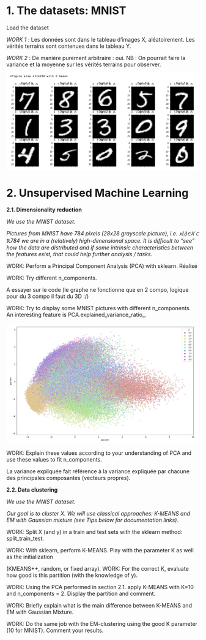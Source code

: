 # 1.	The datasets: MNIST

Load the dataset 

_WORK 1_ : Les données sont dans le tableau d’images X, aléatoirement. Les vérités terrains sont contenues dans le tableau Y.  

_WORK 2_ : De manière purement arbitraire : oui. 
NB : On pourrait faire la variance et la moyenne sur les vérités terrains pour observer.

![alt text](https://raw.githubusercontent.com/tristanlorriaux/MachineLearningProject/main/1.jpg)

# 2.  Unsupervised Machine Learning

**2.1. Dimensionality reduction**

_We use the MNIST dataset._

_Pictures from MNIST have 784 pixels (28x28 grayscale picture), i.e. 𝑥(𝑖)∈𝑋 ⊂ ℝ784 we are in a (relatively) high-dimensional space. It is difficult to “see” how the data are distributed and if some intrinsic characteristics between the features exist, that could help further analysis / tasks._


WORK: Perform a Principal Component Analysis (PCA) with sklearn.
Réalisé


WORK: Try different n_components.

A essayer sur le code (le graphe ne fonctionne que en 2 compo, logique pour du 3 compo il faut du 3D :/)


WORK: Try to display some MNIST pictures with different n_components.
An interesting feature is PCA.explained_variance_ratio_.


![alt text](https://raw.githubusercontent.com/tristanlorriaux/MachineLearningProject/main/2.jpg)



WORK: Explain these values according to your understanding of PCA and use these values to fit n_components.

La variance expliquée fait référence à la variance expliquée par chacune des principales composantes (vecteurs propres).

**2.2. Data clustering**

_We use the MNIST dataset._

_Our goal is to cluster X. We will use classical approaches: K-MEANS and EM with Gaussian mixture
(see Tips below for documentation links)._


WORK: Split X (and y) in a train and test sets with the sklearn method: split_train_test.


WORK: With sklearn, perform K-MEANS. Play with the parameter K as well as the initialization


(KMEANS++, random, or fixed array).
WORK: For the correct K, evaluate how good is this partition (with the knowledge of y).


WORK: Using the PCA performed in section 2.1. apply K-MEANS with K=10 and n_components
= 2. Display the partition and comment.


WORK: Briefly explain what is the main difference between K-MEANS and EM with Gaussian
Mixture.


WORK: Do the same job with the EM-clustering using the good K parameter (10 for MNIST).
Comment your results.
